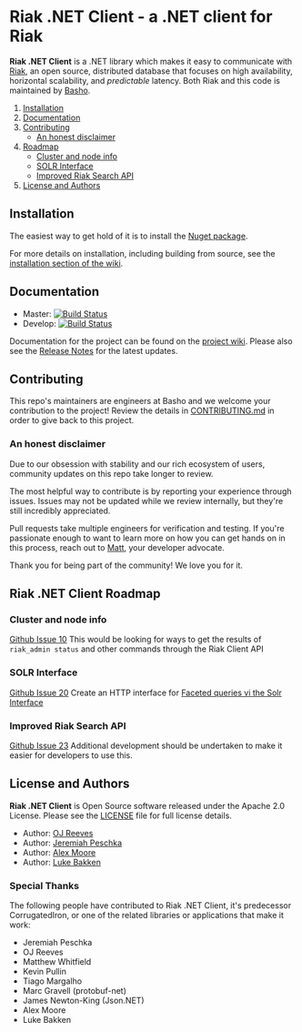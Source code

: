 Riak .NET Client - a .NET client for Riak
=========================================

**Riak .NET Client** is a .NET library which makes it easy to communicate with [Riak](http://basho.com/riak/), an open source, distributed database that focuses on high availability, horizontal scalability, and *predictable*
latency. Both Riak and this code is maintained by [Basho](http://www.basho.com/).

1. [Installation](#installation)
2. [Documentation](#documentation)
3. [Contributing](#contributing)
	* [An honest disclaimer](#an-honest-disclaimer)
4. [Roadmap](#riak-net-client-roadmap)
	* [Cluster and node info](#cluster-and-node-info)
	* [SOLR Interface](#solr-interface)
	* [Improved Riak Search API](#improved-riak-search-api)
5. [License and Authors](#license-and-authors)


## Installation
The easiest way to get hold of it is to install the [Nuget package](http://www.nuget.org/Packages/RiakClient/).

For more details on installation, including building from source, see the [installation section of the wiki](https://github.com/basho/riak-dotnet-client/wiki/Installation).


## Documentation

* Master: [![Build Status](https://travis-ci.org/basho/riak-dotnet-client.svg?branch=master)](https://travis-ci.org/basho/riak-dotnet-client)
* Develop: [![Build Status](https://travis-ci.org/basho/riak-dotnet-client.svg?branch=develop)](https://travis-ci.org/basho/riak-dotnet-client)


Documentation for the project can be found on the [project wiki](https://github.com/basho/riak-dotnet-client/wiki). Please also see the [Release Notes](RELNOTES.md) for the latest updates.

## Contributing

This repo's maintainers are engineers at Basho and we welcome your contribution to the project! Review the details in [CONTRIBUTING.md](CONTRIBUTING.md) in order to give back to this project.

### An honest disclaimer

Due to our obsession with stability and our rich ecosystem of users, community updates on this repo take longer to review. 

The most helpful way to contribute is by reporting your experience through issues. Issues may not be updated while we review internally, but they're still incredibly appreciated.

Pull requests take multiple engineers for verification and testing. If you're passionate enough to want to learn more on how you can get hands on in this process, reach out to [Matt](mailto:mbrender@basho.com), your developer advocate. 

Thank you for being part of the community! We love you for it. 


## Riak .NET Client Roadmap

### Cluster and node info
[Github Issue 10](https://github.com/basho/riak-dotnet-client/issues/10)
This would be looking for ways to get the results of `riak_admin status` and other commands through the Riak Client API

### SOLR Interface
[Github Issue 20](https://github.com/basho/riak-dotnet-client/issues/20)
Create an HTTP interface for [Faceted queries vi the Solr Interface](http://wiki.basho.com/Riak-Search---Querying.html#Faceted-Queries-via-the-Solr-Interface)

### Improved Riak Search API
[Github Issue 23](url:https://github.com/basho/riak-dotnet-client/issues/23) Additional development should be undertaken to make it easier for developers to use this.

## License and Authors
**Riak .NET Client** is Open Source software released under the Apache 2.0 License. Please see the [LICENSE](LICENSE) file for full license details.

* Author: [OJ Reeves](http://buffered.io)
* Author: [Jeremiah Peschka](http://facility9.com/)
* Author: [Alex Moore](http://alexmoore.io/)
* Author: [Luke Bakken](http://bakken.io/)

### Special Thanks

The following people have contributed to Riak .NET Client, it's predecessor CorrugatedIron, or one of the related libraries or applications that make it work:

* Jeremiah Peschka
* OJ Reeves
* Matthew Whitfield
* Kevin Pullin
* Tiago Margalho
* Marc Gravell (protobuf-net)
* James Newton-King (Json.NET)
* Alex Moore
* Luke Bakken

